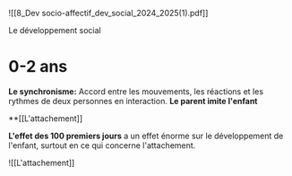 ![[8_Dev socio-affectif_dev_social_2024_2025(1).pdf]]

Le développement social


# 0-2 ans
**Le synchronisme:**
	Accord entre les mouvements, les réactions et les rythmes de deux personnes en interaction. **Le parent imite l'enfant**

**[[L'attachement]]

**L'effet des 100 premiers jours** a un effet énorme sur le développement de l'enfant, surtout en ce qui concerne l'attachement.

![[L'attachement]]



